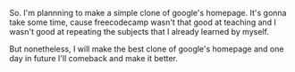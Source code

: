 So. I'm plannning to make a simple clone of google's homepage. It's gonna take some time, cause freecodecamp wasn't that good at teaching and I wasn't good at repeating the subjects that I already learned by myself.

But nonetheless, I will make the best clone of google's homepage and one day in future I'll comeback and make it better.
